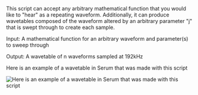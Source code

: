 This script can accept any arbitrary mathematical function that you would like to "hear" as a repeating waveform. Additionally, it can produce wavetables composed of the waveform altered by an arbitrary parameter "j" that is swept through to create each sample.

Input: A mathematical function for an arbitrary waveform and parameter(s) to sweep through 

Output: A wavetable of n waveforms sampled at 192kHz

Here is an example of a wavetable in Serum that was made with this script

![Here is an example of a wavetable in Serum that was made with this script](https://i.imgur.com/XJOPljO.png)
